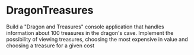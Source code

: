# DragonTreasures
Build a "Dragon and Treasures" console application that handles information about 100 treasures in the dragon's cave. Implement the possibility of viewing treasures, choosing the most expensive in value and choosing a treasure for a given cost
